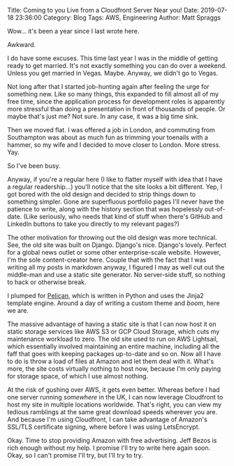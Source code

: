 Title: Coming to you Live from a Cloudfront Server Near you!
Date: 2019-07-18 23:36:00
Category: Blog
Tags: AWS, Engineering
Author: Matt Spraggs

Wow... it's been a year since I last wrote here.

Awkward.

I do have some excuses. This time last year I was in the middle of getting ready
to get married. It's not exactly something you can do over a weekend. Unless you
get married in Vegas. Maybe. Anyway, we didn't go to Vegas. 

Not long after that I started job-hunting again after feeling the urge for
something new. Like so many things, this expanded to fill almost all of my free
time, since the application process for development roles is apparently more
stressful than doing a presentation in front of thousands of people. Or maybe
that's just me? Not sure. In any case, it was a big time sink.

Then we moved flat. I was offered a job in London, and commuting from
Southampton was about as much fun as trimming your toenails with a hammer, so
my wife and I decided to move closer to London. More stress. Yay.

So I've been busy.

Anyway, if you're a regular here (I like to flatter myself with idea that I have
a regular readership...) you'll notice that the site looks a bit different. Yep,
I got bored with the old design and decided to strip things down to something
simpler. Gone are superfluous portfolio pages I'll never have the patience to
write, along with the history section that was hopelessly out-of-date.
(Like seriously, who needs that kind of stuff when there's GitHub and LinkedIn
buttons to take you directly to my relevant pages?)

The other motivation for throwing out the old design was more technical. See,
the old site was built on Django. Django's nice. Django's lovely. Perfect for a
global news outlet or some other enterprise-scale website. However, I'm the sole
content-creator here. Couple that with the fact that I was writing all my posts
in markdown anyway, I figured I may as well cut out the middle-man and use a
static site generator. No server-side stuff, so nothing to hack or otherwise
break.

I plumped for [Pelican](https://docs.getpelican.com/en/stable/), which is
written in Python and uses the Jinja2 template engine. Around a day of writing
a custom theme and _boom_, here we are.

The massive advantage of having a static site is that I can now host it on
static storage services like AWS S3 or GCP Cloud Storage, which cuts my
maintenance workload to zero. The old site used to run on AWS Lightsail, which
essentially involved maintaining an entire machine, including all the faff that
goes with keeping packages up-to-date and so on. Now all I have to do is throw a
load of files at Amazon and let them deal with it. What's more, the site costs
virtually nothing to host now, because I'm only paying for storage space, of
which I use almost nothing.

At the risk of gushing over AWS, it gets even better. Whereas before I had one
server running _somewhere_ in the UK, I can now leverage Cloudfront to host my
site in multiple locations worldwide. That's right, you can view my tedious
ramblings at the same great download speeds wherever you are. And because I'm
using Cloudfront, I can take advantage of Amazon's SSL/TLS certificate signing,
where before I was using LetsEncrypt.

Okay. Time to stop providing Amazon with free advertising. Jeff Bezos is rich
enough without my help. I promise I'll try to write here again soon. Okay, so I
can't promise I'll try, but I'll try to try.
